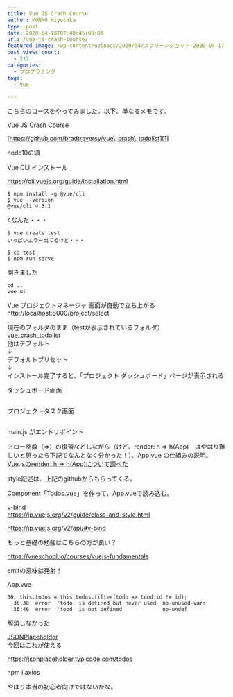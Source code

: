 ```yaml
---
title: Vue JS Crash Course
author: KONNO Kiyotaka
type: post
date: 2020-04-18T07:40:45+00:00
url: /vue-js-crash-course/
featured_image: /wp-content/uploads/2020/04/スクリーンショット-2020-04-17-11.16.20.png
post_views_count:
  - 212
categories:
  - プログラミング
tags:
  - Vue

---
```

こちらのコースをやってみました。以下、単なるメモです。

Vue JS Crash Course<figure class="wp-block-embed-youtube wp-block-embed is-type-video is-provider-youtube wp-embed-aspect-16-9 wp-has-aspect-ratio">

<div class="wp-block-embed__wrapper">
  <span class="embed-youtube" style="text-align:center; display: block;"></span>
</div></figure> 

[https://github.com/bradtraversy/vue\_crash\_todolist][1]

node10の頃

Vue CLI インストール

<https://cli.vuejs.org/guide/installation.html>

<pre class="wp-block-code"><code>$ npm install -g @vue/cli
$ vue --version
@vue/cli 4.3.1</code></pre>

4なんだ・・・

<pre class="wp-block-code"><code>$ vue create test
いっぱいエラー出てるけど・・・</code></pre>

<pre class="wp-block-code"><code>$ cd test
$ npm run serve</code></pre>

開きました

<pre class="wp-block-code"><code>cd ..
vue ui</code></pre>

Vue プロジェクトマネージャ 画面が自動で立ち上がる  
http://localhost:8000/project/select

現在のフォルダのまま（testが表示されているフォルダ）  
vue\_crash\_todolist  
他はデフォルト  
↓  
デフォルトプリセット  
↓  
インストール完了すると、「プロジェクト ダッシュボード」ページが表示される

ダッシュボード画面<figure class="wp-block-image size-large">

<img src="https://i0.wp.com/www.programmers-office.ml/wp-content/uploads/2020/04/スクリーンショット-2020-04-17-11.16.20.png?ssl=1" alt="" class="wp-image-3282" srcset="https://i0.wp.com/www.programmers-office.ml/wp-content/uploads/2020/04/スクリーンショット-2020-04-17-11.16.20.png?w=800&ssl=1 800w, https://i0.wp.com/www.programmers-office.ml/wp-content/uploads/2020/04/スクリーンショット-2020-04-17-11.16.20.png?resize=300%2C199&ssl=1 300w, https://i0.wp.com/www.programmers-office.ml/wp-content/uploads/2020/04/スクリーンショット-2020-04-17-11.16.20.png?resize=768%2C510&ssl=1 768w, https://i0.wp.com/www.programmers-office.ml/wp-content/uploads/2020/04/スクリーンショット-2020-04-17-11.16.20.png?resize=480%2C320&ssl=1 480w" sizes="(max-width: 800px) 100vw, 800px" data-recalc-dims="1" /> </figure> 

プロジェクトタスク画面<figure class="wp-block-image size-large">

<img src="https://i1.wp.com/www.programmers-office.ml/wp-content/uploads/2020/04/スクリーンショット-2020-04-17-11.19.51.png?ssl=1" alt="" class="wp-image-3283" srcset="https://i1.wp.com/www.programmers-office.ml/wp-content/uploads/2020/04/スクリーンショット-2020-04-17-11.19.51.png?w=800&ssl=1 800w, https://i1.wp.com/www.programmers-office.ml/wp-content/uploads/2020/04/スクリーンショット-2020-04-17-11.19.51.png?resize=300%2C198&ssl=1 300w, https://i1.wp.com/www.programmers-office.ml/wp-content/uploads/2020/04/スクリーンショット-2020-04-17-11.19.51.png?resize=768%2C508&ssl=1 768w" sizes="(max-width: 800px) 100vw, 800px" data-recalc-dims="1" /> </figure> 

main.js がエントリポイント

アロー関数（=>）の復習などしながら（けど、render: h => h(App)　はやはり難しいと思ったら下記でなんとなく分かった！）、App.vue の仕組みの説明。  
[Vue.jsのrender: h => h(App)について調べた][2]

style記述は、上記のgithubからもらってくる。

Component「Todos.vue」を作って、App.vueで読み込む。

v-bind  
<a href="https://jp.vuejs.org/v2/guide/class-and-style.html" target="_blank" aria-label=" (opens in a new tab)" rel="noreferrer noopener" class="aioseop-link">https://jp.vuejs.org/v2/guide/class-and-style.html</a>

<https://jp.vuejs.org/v2/api/#v-bind>

もっと基礎の勉強はこちらの方が良い？

<https://vueschool.io/courses/vuejs-fundamentals>

emitの意味は発射！

App.vue

<pre class="wp-block-code"><code>36: this.todos = this.todos.filter(todo => tood.id != id);
  36:38  error  'todo' is defined but never used  no-unused-vars
  36:46  error  'tood' is not defined             no-undef</code></pre>

解消しなかった

[JSONPlaceholder][3]  
今回はこれが使える

<https://jsonplaceholder.typicode.com/todos>

npm i axios

やはり本当の初心者向けではないかな。

 [1]: https://github.com/bradtraversy/vue_crash_todolist
 [2]: https://qiita.com/teinen_qiita/items/ed1bb1909a17f9ca9daa
 [3]: https://jsonplaceholder.typicode.com/